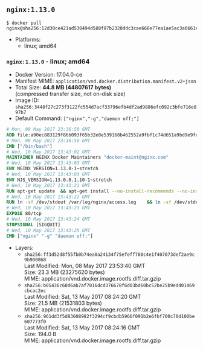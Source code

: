 ## `nginx:1.13.0`

```console
$ docker pull nginx@sha256:12d30ce421ad530494d588f87b2328ddc3cae666e77ea1ae5ac3a6661e52cde6
```

-	Platforms:
	-	linux; amd64

### `nginx:1.13.0` - linux; amd64

-	Docker Version: 17.04.0-ce
-	Manifest MIME: `application/vnd.docker.distribution.manifest.v2+json`
-	Total Size: **44.8 MB (44807617 bytes)**  
	(compressed transfer size, not on-disk size)
-	Image ID: `sha256:3448f27c273f3122fc554d7acf33796efb4df2ad9886efc092c3bfe716e897b7`
-	Default Command: `["nginx","-g","daemon off;"]`

```dockerfile
# Mon, 08 May 2017 23:36:50 GMT
ADD file:a90ec883129f86b093f65b32e8e539168b462552a9fbf1c74d651a9bd9e9fc66 in / 
# Mon, 08 May 2017 23:36:50 GMT
CMD ["/bin/bash"]
# Wed, 10 May 2017 13:43:02 GMT
MAINTAINER NGINX Docker Maintainers "docker-maint@nginx.com"
# Wed, 10 May 2017 13:43:03 GMT
ENV NGINX_VERSION=1.13.0-1~stretch
# Wed, 10 May 2017 13:43:03 GMT
ENV NJS_VERSION=1.13.0.0.1.10-1~stretch
# Wed, 10 May 2017 13:43:21 GMT
RUN apt-get update 	&& apt-get install --no-install-recommends --no-install-suggests -y gnupg1 	&& 	NGINX_GPGKEY=573BFD6B3D8FBC641079A6ABABF5BD827BD9BF62; 	found=''; 	for server in 		ha.pool.sks-keyservers.net 		hkp://keyserver.ubuntu.com:80 		hkp://p80.pool.sks-keyservers.net:80 		pgp.mit.edu 	; do 		echo "Fetching GPG key $NGINX_GPGKEY from $server"; 		apt-key adv --keyserver "$server" --keyserver-options timeout=10 --recv-keys "$NGINX_GPGKEY" && found=yes && break; 	done; 	test -z "$found" && echo >&2 "error: failed to fetch GPG key $NGINX_GPGKEY" && exit 1; 	apt-get remove --purge -y gnupg1 && apt-get -y --purge autoremove && rm -rf /var/lib/apt/lists/* 	&& echo "deb http://nginx.org/packages/mainline/debian/ stretch nginx" >> /etc/apt/sources.list 	&& apt-get update 	&& apt-get install --no-install-recommends --no-install-suggests -y 						nginx=${NGINX_VERSION} 						nginx-module-xslt=${NGINX_VERSION} 						nginx-module-geoip=${NGINX_VERSION} 						nginx-module-image-filter=${NGINX_VERSION} 						nginx-module-njs=${NJS_VERSION} 						gettext-base 	&& rm -rf /var/lib/apt/lists/*
# Wed, 10 May 2017 13:43:22 GMT
RUN ln -sf /dev/stdout /var/log/nginx/access.log 	&& ln -sf /dev/stderr /var/log/nginx/error.log
# Wed, 10 May 2017 13:43:23 GMT
EXPOSE 80/tcp
# Wed, 10 May 2017 13:43:24 GMT
STOPSIGNAL [SIGQUIT]
# Wed, 10 May 2017 13:43:25 GMT
CMD ["nginx" "-g" "daemon off;"]
```

-	Layers:
	-	`sha256:ff3d52d8f55fb0b74ea0a24134f75efeff780c4e1f407073def2ae9c9b900868`  
		Last Modified: Mon, 08 May 2017 23:53:40 GMT  
		Size: 23.3 MB (23275620 bytes)  
		MIME: application/vnd.docker.image.rootfs.diff.tar.gzip
	-	`sha256:b05436c68d6ab7af7016dcd376678f6d03bd60bc52be25b9edd01469cbcac2ec`  
		Last Modified: Sat, 13 May 2017 08:24:20 GMT  
		Size: 21.5 MB (21531803 bytes)  
		MIME: application/vnd.docker.image.rootfs.diff.tar.gzip
	-	`sha256:961dd3f5d83608982f3294cf9cbdb5966f091b2e6fbf700c70d100be607773f0`  
		Last Modified: Sat, 13 May 2017 08:24:16 GMT  
		Size: 194.0 B  
		MIME: application/vnd.docker.image.rootfs.diff.tar.gzip
